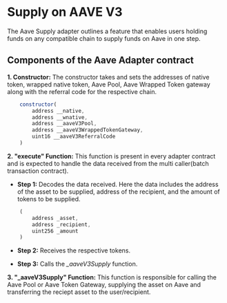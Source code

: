 # Supply on AAVE V3

The Aave Supply adapter outlines a feature that enables users holding funds on any compatible chain to supply funds on Aave in one step.  

## Components of the Aave Adapter contract

**1. Constructor:** The constructor takes and sets the addresses of native token, wrapped native token, Aave Pool, Aave Wrapped Token gateway along with the referral code for the respective chain.

```javascript
    constructor(
        address __native,
        address __wnative,
        address __aaveV3Pool,
        address __aaveV3WrappedTokenGateway,
        uint16 __aaveV3ReferralCode
    )
```

**2. "execute" Function:** This function is present in every adapter contract and is expected to handle the data received from the multi caller(batch transaction contract).

- **Step 1:** Decodes the data received. Here the data includes the address of the asset to be supplied, address of the recipient, and the amount of tokens to be supplied.

```javascript
    (
        address _asset,
        address _recipient,
        uint256 _amount
    )
```

- **Step 2:** Receives the respective tokens.

- **Step 3:** Calls the *_aaveV3Supply* function.

**3. "_aaveV3Supply" Function:** This function is responsible for calling the Aave Pool or Aave Token Gateway, supplying the asset on Aave and transferring the reciept asset to the user/recipient.
